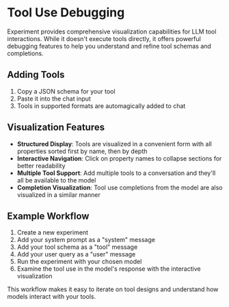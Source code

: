 # Tool Use Debugging

Experiment provides comprehensive visualization capabilities for LLM tool interactions. While it doesn't execute tools directly, it offers powerful debugging features to help you understand and refine tool schemas and completions.

## Adding Tools

1. Copy a JSON schema for your tool
2. Paste it into the chat input
3. Tools in supported formats are automagically added to chat

## Visualization Features

- **Structured Display**: Tools are visualized in a convenient form with all properties sorted first by name, then by depth
- **Interactive Navigation**: Click on property names to collapse sections for better readability
- **Multiple Tool Support**: Add multiple tools to a conversation and they'll all be available to the model
- **Completion Visualization**: Tool use completions from the model are also visualized in a similar manner

## Example Workflow

1. Create a new experiment
2. Add your system prompt as a "system" message
3. Add your tool schema as a "tool" message
4. Add your user query as a "user" message
5. Run the experiment with your chosen model
6. Examine the tool use in the model's response with the interactive visualization

This workflow makes it easy to iterate on tool designs and understand how models interact with your tools.